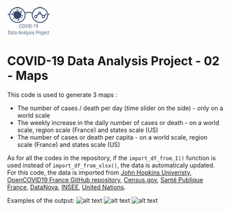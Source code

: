![alt text](https://github.com/CleHou/COVID-19-Data-Analysis-Project/blob/master/99-Other/99.1-Logo/Logo2_100px.png)
# COVID-19 Data Analysis Project - 02 - Maps
This code is used to generate 3 maps : 
* The number of cases / death per day (time slider on the side) - only on a world scale
* The weekly increase in the daily number of cases or death - on a world scale, region scale (France) and states scale (US)
* The number of cases or death per capita - on a world scale, region scale (France) and states scale (US)

As for all the codes in the repository, if the `import_df_from_I()` function is used instead of `import_df_from_xlsx()`, the data is automaticaly updated.
For this code, the data is imported from [John Hopkins Univeristy](https://github.com/CSSEGISandData/COVID-19/tree/master/csse_covid_19_data/csse_covid_19_time_series), [OpenCOVID19 France GitHub repository](https://github.com/opencovid19-fr/data/blob/master/dist/chiffres-cles.csv), [Census.gov](https://www.census.gov/topics/population.html), [Santé Publique France](https://www.census.gov/topics/population.html), [DataNova](https://datanova.laposte.fr/explore/dataset/contours-geographiques-des-nouvelles-regions-metropole/export/), [INSEE](https://www.insee.fr/fr/statistiques/1893198), [United Nations](https://population.un.org/wpp/).

Examples of the output: 
![alt text](http://houzardc.fr/MapCases.png)
![alt text](https://houzardc.fr/wp-content/uploads/2020/05/Map_Relative_Death_Fra.png)
![alt text](https://houzardc.fr/wp-content/uploads/2020/05/Map_Relative_Cases_US.png)
